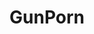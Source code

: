 ---
title: GunPorn
crosslinks:
- PornOverlords
- guns
- ar15
- 1911fans
- Glocks
- weekendgunnit
- longrange
- MilitaryPorn
- causeWhyNotMate
- mallninjashit
- gungore
- Revolvers
- SmallGroups
- FindTheSniper
- GlockMod
- prolife
- mechanical_gifs
- firearms
- CompetitionShooting
- mallninja
---